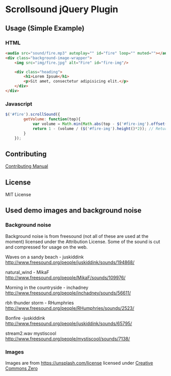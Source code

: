 # Scrollsound jQuery Plugin

## Usage (Simple Example)

### HTML
```html
<audio src="sound/fire.mp3" autoplay="" id="fire" loop="" muted=""></audio>
<div class="background-image-wrapper">
    <img src="img/fire.jpg" alt="Fire" id="fire-img"/>

    <div class="heading">
        <h1>Lorem Ipsum</h1>
        <p>Sit amet, consectetur adipisicing elit.</p>
    </div>
</div>
```

### Javascript
```javascript
$('#fire').scrollSound({
        getVolume: function(top){
            var volume = Math.min(Math.abs(top - $('#fire-img').offset().top), $('#fire-img').height()*2); // Calculate volume from scrollposition
            return 1 - (volume / ($('#fire-img').height()*2)); // Return volume
        }
    });
```


## Contributing

[Contributing Manual](CONTRIBUTING.md)

## License

MIT License

## Used demo images and background noise
 
### Background noise

Background noise is from freesound (not all of these are used at the moment) licensed under the Attribution License.
Some of the sound is cut and compressed for usage on the web. 

Waves on a sandy beach - juskiddink
http://www.freesound.org/people/juskiddink/sounds/194868/

natural_wind - MikaF
http://www.freesound.org/people/MikaF/sounds/109976/

Morning in the countryside - inchadney
http://www.freesound.org/people/inchadney/sounds/56611/

rbh thunder storm - RHumphries
http://www.freesound.org/people/RHumphries/sounds/2523/

Bonfire -juskiddink
http://www.freesound.org/people/juskiddink/sounds/65795/

stream2.wav mystiscool
http://www.freesound.org/people/mystiscool/sounds/7138/

### Images

Images are from https://unsplash.com/license licensed under [Creative Commons Zero](http://creativecommons.org/publicdomain/zero/1.0/)

